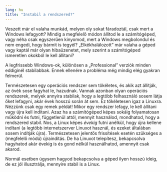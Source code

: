 ```yaml
---
lang: hu
title: "Instabil a rendszered?"
---
```


Veszett már el valaha munkád, melyen oly sokat fáradoztál, csak mert a Windows lefagyott? Mindig a megfelelő módon állítod le a számítógéped, vagy néha csak egyszerűen kinyomod, mert a Windows megbolondul és nem engedi, hogy bármit is tegyél? „Elkékhalálozott” már valaha a géped vagy kaptál már olyan hibaüzenetet, mely szerint a számítógéped ismeretlen okokból le kell állítani?

A legfrissebb Windows-ok, különösen a „Professional” verziók minden eddiginél stabilabbak. Ennek ellenére a probléma még mindig elég gyakran felmerül.

Természetesen egy operációs rendszer sem tökéletes, és akik azt állítják, az övék sose fagyhat le, hazudnak. Vannak azonban olyan operációs rendszerek, melyek annyira stabilak, hogy a legtöbb felhasználó sosem látja őket lefagyni, akár évek hosszú során át sem. Ez tökéletesen igaz a Linuxra. Nézzünk csak egy remek példát! Mikor egy rendszer lefagy, le kell állítani vagy újra kell indítani. Azaz ha a számítógéped képes sokáig folyamatosan működni és futni, függetlenül attól, mennyit használod, mondhatod, hogy a rendszered stabil. Nos, a Linux képes <i>évekig</i> futni anélkül, hogy újra kellene indítani (a legtöbb internetszerver Linuxot használ, és ezeket általában sosem indítják újra). Természetesen jelentős frissítések esetén szükséges a (megfelelő módú) újraindítás. De ha Linuxot telepítesz, bekapcsolva hagyhatod akár évekig is és gond nélkül használhatod, amennyit csak akarod.

Normál esetben úgysem hagyod bekapcsolva a géped ilyen hosszú ideig, de ez jól illusztrálja, mennyire stabil is a Linux.




